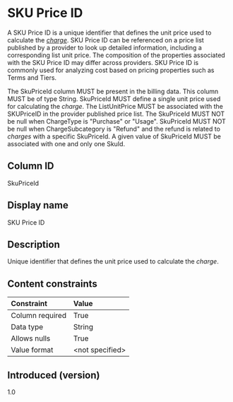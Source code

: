 # SKU Price ID

A SKU Price ID is a unique identifier that defines the unit price used to calculate the [*charge*](#glossary:charge). SKU Price ID can be referenced on a price list published by a provider to look up detailed information, including a corresponding list unit price. The composition of the properties associated with the SKU Price ID may differ across providers. SKU Price ID is commonly used for analyzing cost based on pricing properties such as Terms and Tiers.

The SkuPriceId column MUST be present in the billing data. This column MUST be of type String. SkuPriceId MUST define a single unit price used for calculating the *charge*. The ListUnitPrice MUST be associated with the SKUPriceID in the provider published price list. The SkuPriceId MUST NOT be null when ChargeType is "Purchase" or "Usage". SkuPriceId MUST NOT be null when ChargeSubcategory is "Refund" and the refund is related to *charges* with a specific SkuPriceId. A given value of SkuPriceId MUST be associated with one and only one SkuId.

## Column ID

SkuPriceId

## Display name

SKU Price ID

## Description

Unique identifier that defines the unit price used to calculate the *charge*.

## Content constraints

|  Constraint      |  Value         |
| :--------------- | :------------- |
|  Column required |  True          |
|  Data type       |  String        |
|  Allows nulls    |  True          |
|  Value format    |  \<not specified\> |

## Introduced (version)

1.0
